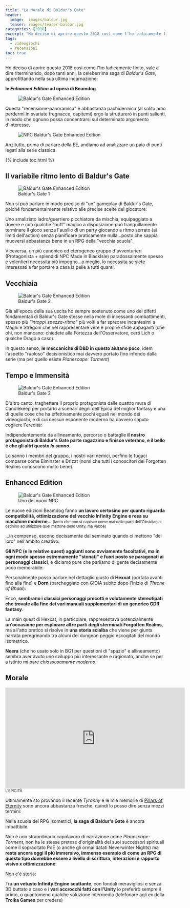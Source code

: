 ```yaml
---
title: "La Morale di Baldur's Gate"
header:
  image:  images/baldur.jpg 
  teaser: images/teaser-baldur.jpg
categories: [2018]  
excerpt: "Ho deciso di aprire questo 2018 così come l'ho ludicamente finito, vale a dire riterminando, dopo tanti anni, la celeberrima saga di Baldur's Gate, approfittando nella sua ultima incarnazione..."
tags:
  - videogiochi
  - recensioni
toc: true
---
```


Ho deciso di aprire questo 2018 così come l'ho ludicamente finito, vale a dire riterminando, dopo tanti anni, la celeberrima saga di _Baldur's Gate_, approfittando nella sua ultima incarnazione: 

**le _Enhanced Edition_ ad opera di Beamdog**.

<figure>
<img src="http://www.gatheryourparty.com/wp-content/uploads/2012/12/Baldurs-Gate-Enhanced-Edition.jpg" alt="Baldur's Gate Enhanced Edition">
</figure>

Questa "recensione-panoramica" è abbastanza pachidermica (al solito amo perdermi in svariate fregnacce, capitemi) ergo la strutturerò in punti salienti, in modo che ognuno possa concentrarsi sul determinato argomento d'interesse.

<figure>
<img src="http://www.nohighscores.com/wp-content/uploads/2012/07/baldursgate_ee_newstuff.png" alt="NPC Baldur's Gate Enhanced Edition">
</figure>

Anzitutto, prima di parlare della EE, andiamo ad analizzare un paio di punti legati alla serie classica.

{% include toc.html %} 

## Il variabile ritmo lento di Baldur's Gate

<figure>
<img src="https://www.baldursgate.com/img/screenshots/thumbs/screen01.jpg" alt="Baldur's Gate Enhanced Edition">
<figcaption>Baldur's Gate 1
</figcaption>
</figure>

Non si può parlare in modo preciso di "un" gameplay di Baldur's Gate, poiché fondamentalmente relativo alle precise scelte del giocatore: 

Uno smaliziato ladro/guerriero picchiatore da mischia, equipaggiato a dovere e con qualche "buff" magico a disposizione può tranquillamente terminare il gioco senza l'ausilio di un party giocando a ritmo serrato (ai limiti dell'action) senza pianificare praticamente nulla...posto che sappia muoversi abbastanza bene in un RPG della "vecchia scuola".

Viceversa, un più canonico ed eterogeneo gruppo d'avventurieri (Protagonista + splendidi NPC Made in BlackIsle) paradossalmente spesso e volentieri necessita più impegno...o meglio, lo necessita se siete interessati a far portare a casa la pelle a tutti quanti.

## Vecchiaia

<figure>
<img src="https://www.baldursgateii.com/images/screens/screen14.jpg" alt="Baldur's Gate Enhanced Edition">
<figcaption>Baldur's Gate 2
</figcaption>
</figure>

Già all'epoca della sua uscita ho sempre sostenuto come uno dei difetti fondamentali di Baldur's Gate stesse nella mole di incessanti combattimenti, spesso più _"intoppi spezza-ritmo"_ più volti a far sprecare incantesimi a Maghi e Stregoni che nel rappresentare vere e proprie sfide appaganti (che ohi, non mancano: chiedete alla Fortezza dell'Osservatore, certi Lich o qualche Drago a caso).

In questo senso, **le meccaniche di D&D in questo aiutano poco**, idem l'aspetto "ruoloso" decisionistico mai davvero portato fino infondo dalla serie (ma per quello esiste _Planescape: Torment_)

## Tempo e Immensità

<figure>
<img src="https://www.baldursgateii.com/images/screens/wallpapers/wallpaper01_hd.jpg" alt="Baldur's Gate Enhanced Edition">
<figcaption>Baldur's Gate 2
</figcaption>
</figure>

D'altro canto, traghettare il proprio protagonista dalle quattro mura di Candlekeep per portarlo a scenari degni dell'Epica del miglior fantasy è una di quelle cose che ha effettivamente pochi eguali nel mondo dei videogiochi, e di cui nessun esponente moderno ha davvero saputo cogliere l'eredità:

Indipendentemente da allineamento, percorso o battaglie **il nostro protagonista di Baldur's Gate parte ragazzino e finisce veterano, e il bello è che gli altri questo _lo sanno_.**

Lo sanno i membri del gruppo, i nostri vari nemici, perfino le fugaci comparse come Elminster e Drizzt (nomi che tutti i conoscitori dei Forgotten Realms conoscono molto bene).

## Enhanced Edition

<figure>
<img src="https://www.baldursgateii.com/images/screens/concept02.jpg" alt="Baldur's Gate Enhanced Edition">
<figcaption>Uno dei nuovi NPC
</figcaption>
</figure>

Le nuove edizioni Beamdog fanno **un lavoro certosino per quanto riguarda compatibilità, ottimizzazione del vecchio Infinity Engine e resa su macchine moderne**... <small>(tanto che non si capisce come mai dalle parti dell'Obsidian si ostinino ad utilizzare quel mattone dello Unity, ma vabbè)</small>

...in compenso, escono decisamente dal seminato quando ci mettono "del loro" nell'ambito creativo:

**Gli NPC (e le relative quest) aggiunti sono ovviamente facoltativi, ma in ogni modo spesso estremamente "stonati" e fuori posto se paragonati ai personaggi classici**, e diciamo pure che parliamo di gente decisamente poco memorabile: 

Personalmente posso parlare nel dettaglio giusto di **Hexxat** (portata avanti fino alla fine) e **Dorn** (parcheggiato con GIOIA subito dopo l'inizio di _Throne of Bhaal_):

Ecco, **sembrano i classici personaggi precotti e volutamente stereotipati che trovate alla fine dei vari manuali supplementari di un generico GDR fantasy**.

La main quest di Hexxat, in particolare, rappresentava potenzialmente **un'occasione per esplorare altre parti degli sterminati Forgotten Realms**, ma all'atto pratico si risolve in **una storia scialba** che viene per giunta narrata peregrinando tra alcuni dei dungeon peggio escogitati del mondo isometrico.    

**Neera** (che ho usato solo in BG1 per questioni di "spazio" e allineamento) sembra aver avuto uno sviluppo più interessante e ragionato, anche se per a istinto mi pare _chiassosamente moderno_.

## Morale

<iframe width="560" height="315" src="https://www.youtube.com/embed/a0YRPiygI2Y" frameborder="0" gesture="media" allow="encrypted-media" allowfullscreen></iframe>
<small>L'EPICITÀ</small>

Ultimamente sto provando il recente _Tyranny_ e le mie memorie di <a href="http://xabacadabra.com/2016/pillars-of-eternity-recensione/">Pillars of Eternity</a> sono ancora abbastanza fresche, quindi lo posso dire senza mezzi termini:

Nella scuola dei RPG isometrici, **la saga di Baldur's Gate** è ancora imbattibile.

Non è uno straordinario capolavoro di narrazione come _Planescape: Torment_, non ha le stesse pretese d'originalità dei suoi successori spirituali come il sopracitato PoE (o anche gli ormai datati Neverwinter Nights) ma **resta ancora oggi il più immersivo, immenso esempio di come un RPG di questo tipo dovrebbe essere a livello di scrittura, interazioni e rapporto visivo x ottimizzazione**:

Non c'è storia: 

Tra **un vetusto Infinity Engine scattante**, con fondali meravigliosi e senza 3D buttato a caso e i **vari accrocchi fatti con l'Unity** io preferirò sempre il primo, o quantomeno qualche soluzione intermedia (telefonare agli ex della **Troika Games** per credere)           